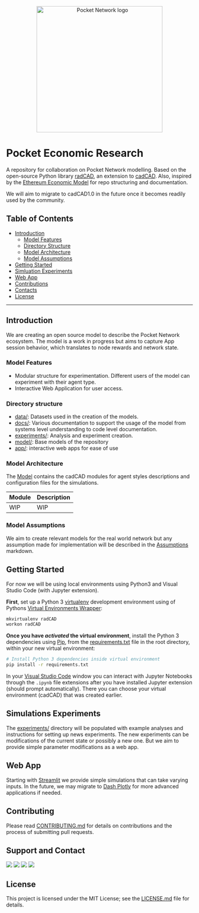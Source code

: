 <div align="center">
  <a href="https://www.pokt.network">
    <img src="https://user-images.githubusercontent.com/16605170/74199287-94f17680-4c18-11ea-9de2-b094fab91431.png" alt="Pocket Network logo" width="340"/>
  </a>
</div>

# Pocket Economic Research

A repository for collaboration on Pocket Network modelling. Based on the open-source Python library [radCAD](https://github.com/CADLabs/radCAD), an extension to [cadCAD](https://cadcad.org). Also, inspired by the [Ethereum Economic Model](https://github.com/CADLabs/ethereum-economic-model/) for repo structuring and documentation.

We will aim to migrate to cadCAD1.0 in the future once it becomes readily used by the community.

## Table of Contents

* [Introduction](#Introduction)
  * [Model Features](#Model-Features)
  * [Directory Structure](#Directory-Structure)
  * [Model Architecture](#Model-Architecture)
  * [Model Assumptions](#Model-Assumptions)
* [Getting Started](#Getting-Started)
* [Simluation Experiments](#Simlulation-Experiments)
* [Web App](#Web-App)
* [Contributions](#Contributions)
* [Contacts](#Support-and-Contact)
* [License](#License)

---

## Introduction

We are creating an open source model to describe the Pocket Network ecosystem. The model is a work in progress but aims to capture App session behavior, which translates to node rewards and network state.

### Model Features

* Modular structure for experimentation. Different users of the model can experiment with their agent type.
* Interactive Web Application for user access.

### Directory structure

* [data/](data/): Datasets used in the creation of the models.
* [docs/](docs/): Various documentation to support the usage of the model from systems level understanding to code level documentation.
* [experiments/](experiments/): Analysis and experiment creation.
* [model/](model/): Base models of the repository
* [app/](app/): interactive web apps for ease of use

### Model Architecture

The [Model](model/) contains the cadCAD modules for agent styles descriptions and configuration files for the simulations.

| Module | Description |
| --- | --- |
| WIP | WIP |

### Model Assumptions

We aim to create relevant models for the real world network but any assumption made for implementation will be described in the [Assumptions](ASSUMPTIONS.md) markdown.

## Getting Started

For now we will be using local environments using Python3 and Visual Studio Code (with Jupyter extension).

**First**, set up a Python 3 [virtualenv](https://docs.python.org/3/library/venv.html) development environment using of Pythons [Virtual Environments Wrapper](https://virtualenvwrapper.readthedocs.io/en/latest/install.html):

```bash
mkvirtualenv radCAD
workon radCAD
```

**Once you have _activated_ the virtual environment**, install the Python 3 dependencies using [Pip](https://packaging.python.org/tutorials/installing-packages/), from the [requirements.txt](requirements.txt) file in the root directory, within your new virtual environment:

```bash
# Install Python 3 dependencies inside virtual environment
pip install -r requirements.txt
```

In your [Visual Studio Code](https://code.visualstudio.com/) window you can interact with Jupyter Notebooks through the `.ipynb` file extensions after you have installed Jupyter extension (should prompt automatically). There you can choose your virtual environment (cadCAD) that was created earlier.

## Simulations Experiments

The [experiments/](experiments/) directory will be populated with example analyses and instructions for setting up news experiments. The new experiments can be modifications of the current state or possibly a new one. But we aim to provide simple parameter modifications as a web app.

## Web App

Starting with [Streamlit](https://www.streamlit.io) we provide simple simulations that can take varying inputs. In the future, we may migrate to [Dash Plotly](https://plotly.com/dash/) for more advanced applications if needed.

## Contributing

Please read [CONTRIBUTING.md](https://github.com/pokt-network/repo-template/blob/master/CONTRIBUTING.md) for details on contributions and the process of submitting pull requests.

## Support and Contact

<div>
  <a  href="https://twitter.com/poktnetwork" ><img src="https://img.shields.io/twitter/url/http/shields.io.svg?style=social"></a>
  <a href="https://t.me/POKTnetwork"><img src="https://img.shields.io/badge/Telegram-blue.svg"></a>
  <a href="https://www.facebook.com/POKTnetwork" ><img src="https://img.shields.io/badge/Facebook-red.svg"></a>
  <a href="https://research.pokt.network"><img src="https://img.shields.io/discourse/https/research.pokt.network/posts.svg"></a>
</div>

## License

This project is licensed under the MIT License; see the [LICENSE.md](LICENSE.md) file for details.
